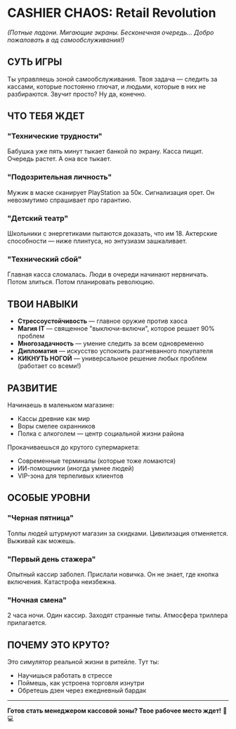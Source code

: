 # **CASHIER CHAOS: Retail Revolution**
*(Потные ладони. Мигающие экраны. Бесконечная очередь... Добро пожаловать в ад самообслуживания!)*

## **СУТЬ ИГРЫ**

Ты управляешь зоной самообслуживания. Твоя задача — следить за кассами, которые постоянно глючат, и людьми, которые в них не разбираются. Звучит просто? Ну да, конечно.

## **ЧТО ТЕБЯ ЖДЕТ**

### **"Технические трудности"**
Бабушка уже пять минут тыкает банкой по экрану. Касса пищит. Очередь растет. А она все тыкает.

### **"Подозрительная личность"**
Мужик в маске сканирует PlayStation за 50к. Сигнализация орет. Он невозмутимо спрашивает про гарантию.

### **"Детский театр"**
Школьники с энергетиками пытаются доказать, что им 18. Актерские способности — ниже плинтуса, но энтузиазм зашкаливает.

### **"Технический сбой"**
Главная касса сломалась. Люди в очереди начинают нервничать. Потом злиться. Потом планировать революцию.

## **ТВОИ НАВЫКИ**

- **Стрессоустойчивость** — главное оружие против хаоса
- **Магия IT** — священное "выключи-включи", которое решает 90% проблем  
- **Многозадачность** — умение следить за всем одновременно
- **Дипломатия** — искусство успокоить разгневанного покупателя
- **КИКНУТЬ НОГОЙ** — универсальное решение любых проблем (работает со всеми!)

## **РАЗВИТИЕ**

Начинаешь в маленьком магазине:
- Кассы древние как мир
- Воры смелее охранников
- Полка с алкоголем — центр социальной жизни района

Прокачиваешься до крутого супермаркета:
- Современные терминалы (которые тоже ломаются)
- ИИ-помощники (иногда умнее людей)
- VIP-зона для терпеливых клиентов

## **ОСОБЫЕ УРОВНИ**

### **"Черная пятница"**
Толпы людей штурмуют магазин за скидками. Цивилизация отменяется. Выживай как можешь.

### **"Первый день стажера"**
Опытный кассир заболел. Прислали новичка. Он не знает, где кнопка включения. Катастрофа неизбежна.

### **"Ночная смена"**
2 часа ночи. Один кассир. Заходят странные типы. Атмосфера триллера прилагается.

## **ПОЧЕМУ ЭТО КРУТО?**

Это симулятор реальной жизни в ритейле. Тут ты:
- Научишься работать в стрессе
- Поймешь, как устроена торговля изнутри
- Обретешь дзен через ежедневный бардак
---

**Готов стать менеджером кассовой зоны? Твое рабочее место ждет!** 🛒💻
